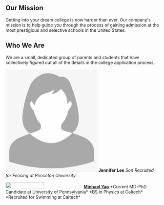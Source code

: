 ## Our Mission

Getting into your dream college is now harder than ever. Our company's mission is to help guide you through the process of gaining admission at the most prestigious and selective schools in the United States.

## Who We Are

We are a small, dedicated group of parents and students that have collectively figured out all of the details in the college application process.

![woman.png](/assets/images/woman.png)
**Jennifer Lee**
*Son Recruited for Fencing at Princeton University*

<img src="/consulting/assets/images/michael.png" width="50%" height="50%">
<a href="https://michaelsyao.com"><b>Michael Yao</b></a>
*Current MD-PhD Candidate at University of Pennsylvania*
*BS in Physics at Caltech*
*Recruited for Swimming at Caltech*


